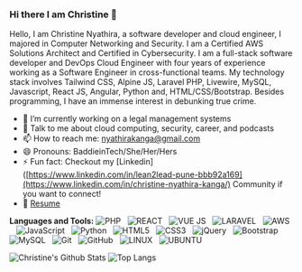 ### Hi there I am Christine 👋

<!--
**rusty-sj/rusty-sj** is a ✨ _special_ ✨ repository because its `README.md` (this file) appears on your GitHub profile.
Here are some ideas to get you started:

- 🔭 I’m currently working on ...
- 🌱 I’m currently learning ...
- 👯 I’m looking to collaborate on ...
- 🤔 I’m looking for help with ...
- 💬 Ask me about ...
- 📫 How to reach me: ...
- 😄 Pronouns: ...
- ⚡ Fun fact: ...
- 🤔 I’m looking for help with Statistics
- 👯 I’m looking to collaborate on ...
-->

Hello, I am Christine Nyathira, a software developer and cloud engineer, I majored in Computer Networking and Security. I am a Certified AWS Solutions Architect and Certified in Cybersecurity. I am a full-stack software developer and DevOps Cloud Engineer with four years of experience working as a Software Engineer in cross-functional teams. My technology stack involves Tailwind CSS, Alpine JS, Laravel PHP, Livewire, MySQL, Javascript, React JS, Angular, Python and, HTML/CSS/Bootstrap. Besides programming, I have an immense interest in debunking true crime.

- 🔭 I’m currently working on a legal management systems
- 💬 Talk to me about cloud computing, security, career, and podcasts 
- 📫 How to reach me: nyathirakanga@gmail.com
- 😄 Pronouns: BaddieinTech/She/Her/Hers
- ⚡ Fun fact: Checkout my [Linkedin]([https://www.linkedin.com/in/lean2lead-pune-bbb92a169](https://www.linkedin.com/in/christine-nyathira-kanga/) Community if you want to connect!
- 📝 [Resume]()

**Languages and Tools:** 
![PHP](https://img.shields.io/badge/PHP-777BB4?style=for-the-badge&logo=php&logoColor=white)&nbsp;&nbsp;
![REACT](https://img.shields.io/badge/React-20232A?style=for-the-badge&logo=react&logoColor=61DAFB)&nbsp;&nbsp;
![VUE JS](https://img.shields.io/badge/Vue.js-35495E?style=for-the-badge&logo=vue.js&logoColor=4FC08D)&nbsp;&nbsp;
![LARAVEL](https://img.shields.io/badge/Laravel-FF2D20?style=for-the-badge&logo=laravel&logoColor=white)&nbsp;&nbsp;
![AWS](https://img.shields.io/badge/Amazon_AWS-232F3E?style=for-the-badge&logo=amazon-aws&logoColor=white)&nbsp;&nbsp;
![JavaScript](https://img.shields.io/badge/-JavaScript-black?logo=javascript&style=social)&nbsp;&nbsp;
![Python](https://img.shields.io/badge/-Python-black?logo=Python&style=social)&nbsp;&nbsp;
![HTML5](https://img.shields.io/badge/-HTML5-black?logo=html5&style=social)&nbsp;&nbsp;
![CSS3](https://img.shields.io/badge/-CSS3-black?logo=css3&style=social)&nbsp;&nbsp;
![jQuery](https://img.shields.io/badge/-jQuery-black?logo=jquery&style=social)&nbsp;&nbsp;
![Bootstrap](https://img.shields.io/badge/-Bootstrap-black?logo=bootstrap&style=social)&nbsp;&nbsp;
![MySQL](https://img.shields.io/badge/-MySQL-black?logo=mysql&style=social)&nbsp;&nbsp;
![Git](https://img.shields.io/badge/-Git-black?logo=git&style=social)&nbsp;&nbsp;
![GitHub](https://img.shields.io/badge/-GitHub-black?logo=github&style=social)&nbsp;&nbsp;
![LINUX](https://img.shields.io/badge/Linux-FCC624?style=for-the-badge&logo=linux&logoColor=black)&nbsp;&nbsp;
![UBUNTU](https://img.shields.io/badge/Ubuntu-E95420?style=for-the-badge&logo=ubuntu&logoColor=white)&nbsp;&nbsp;


![Christine's Github Stats](https://github-readme-stats.vercel.app/api?username=nyathirak&count_private=true&show_icons=true&include_all_commits=true)
![Top Langs](https://github-readme-stats.vercel.app/api/top-langs/?username=nyathirak&hide=TeX&layout=compact)

<!--
**nyathirak/nyathirak** is a ✨ _special_ ✨ repository because its `README.md` (this file) appears on your GitHub profile.

Here are some ideas to get you started:

- 🔭 I’m currently working on ...
- 🌱 I’m currently learning ...
- 👯 I’m looking to collaborate on ...
- 🤔 I’m looking for help with ...
- 💬 Ask me about ...
- 📫 How to reach me: ...
- 😄 Pronouns: ...
- ⚡ Fun fact: ...
-->
